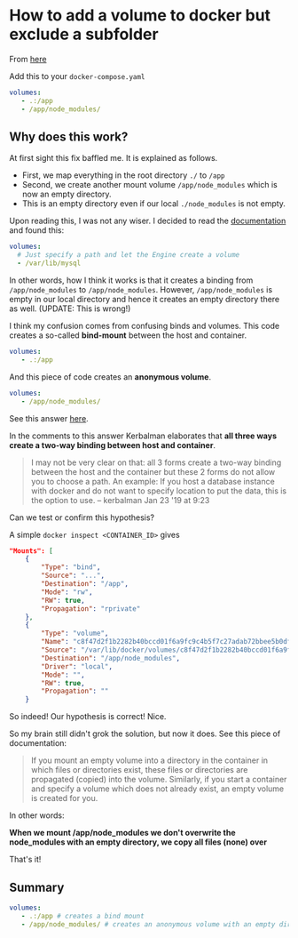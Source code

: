 # How to add a volume to docker but exclude a subfolder

From [here](https://stackoverflow.com/questions/29181032/add-a-volume-to-docker-but-exclude-a-sub-folder)

Add this to your `docker-compose.yaml`

```yaml
volumes:
   - .:/app
   - /app/node_modules/
```

## Why does this work? 

At first sight this fix baffled me. It is explained as follows. 

* First, we map everything in the root directory `./` to `/app`
* Second, we create another mount volume `/app/node_modules` which is now an empty directory. 
* This is an empty directory even if our local `./node_modules` is not empty.

Upon reading this, I was not any wiser. I decided to read the
[documentation](https://docs.docker.com/compose/compose-file/) and found
this:

```yaml
volumes:
  # Just specify a path and let the Engine create a volume
  - /var/lib/mysql
```

In other words, how I think it works is that it creates a binding from
`/app/node_modules` to `/app/node_modules`. However, `/app/node_modules` is
empty in our local directory and hence it creates an empty directory there as
well. (UPDATE: This is wrong!)

I think my confusion comes from confusing binds and volumes. This code
creates a so-called **bind-mount** between the host and container.

```yaml
volumes:
   - .:/app
```

And this piece of code creates an **anonymous volume**.

```yaml
volumes:
   - /app/node_modules/
```

See this answer
[here](https://stackoverflow.com/questions/54313063/i-do-not-understand-the-syntax-of-docker-compose-volumes-and-services).

In the comments to this answer Kerbalman elaborates that **all three ways
create a two-way binding between host and container**.

>I may not be very clear on that: all 3 forms create a two-way binding
between the host and the container but these 2 forms do not allow you to
choose a path. An example: If you host a database instance with docker and do
not want to specify location to put the data, this is the option to use. –
kerbalman Jan 23 '19 at 9:23

Can we test or confirm this hypothesis? 

A simple `docker inspect <CONTAINER_ID>` gives

```json
"Mounts": [
    {
        "Type": "bind",
        "Source": "...",
        "Destination": "/app",
        "Mode": "rw",
        "RW": true,
        "Propagation": "rprivate"
    },
    {
        "Type": "volume",
        "Name": "c8f47d2f1b2282b40bccd01f6a9fc9c4b5f7c27adab72bbee5b0dfb624e0220a",
        "Source": "/var/lib/docker/volumes/c8f47d2f1b2282b40bccd01f6a9fc9c4b5f7c27adab72bbee5b0dfb624e0220a/_data",
        "Destination": "/app/node_modules",
        "Driver": "local",
        "Mode": "",
        "RW": true,
        "Propagation": ""
    }
```

So indeed! Our hypothesis is correct! Nice. 

So my brain still didn't grok the solution, but now it does. See this piece of documentation: 

>If you mount an empty volume into a directory in the container in which files or directories exist, these files or directories are propagated (copied) into the volume. Similarly, if you start a container and specify a volume which does not already exist, an empty volume is created for you.

In other words: 

**When we mount /app/node_modules we don't overwrite the node_modules with an empty directory, we copy all files (none) over**

That's it! 

## Summary

```yaml
volumes:
   - .:/app # creates a bind mount
   - /app/node_modules/ # creates an anonymous volume with an empty dir keeping node_modules
```